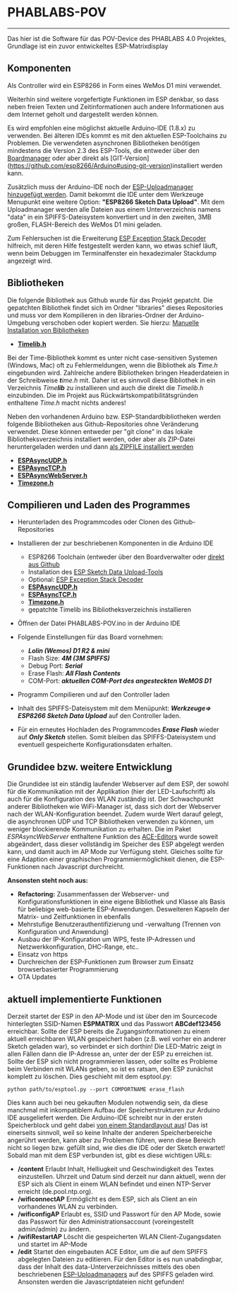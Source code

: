 PHABLABS-POV
===
___
Das hier ist die Software für das POV-Device des PHABLABS 4.0 Projektes, Grundlage ist ein zuvor entwickeltes ESP-Matrixdisplay


Komponenten
-----------
Als Controller wird ein ESP8266 in Form eines WeMos D1 mini verwendet.

Weiterhin sind weitere vorgefertigte Funktionen im ESP denkbar, so dass neben freien Texten und Zeitinformationen auch andere Informationen aus dem Internet geholt und dargestellt werden können.

Es wird empfohlen eine möglichst aktuelle Arduino-IDE (1.8.x) zu verwenden. Bei älteren IDEs kommt es mit den aktuellen ESP-Toolchains zu Problemen.  Die verwendeten asynchronen Bibliotheken benötigen mindestens die Version 2.3 des ESP-Tools, die entweder über den [Boardmanager](https://github.com/esp8266/Arduino#installing-with-boards-manager) oder aber direkt als [GIT-Version] (https://github.com/esp8266/Arduino#using-git-version)installiert werden kann.

Zusätzlich muss der Arduino-IDE noch der [ESP-Uploadmanager hinzugefügt werden](http://esp8266.github.io/Arduino/versions/2.3.0/doc/filesystem.html#uploading-files-to-file-system). Damit bekommt die IDE unter dem Werkzeuge Menupunkt eine weitere Option: **"ESP8266 Sketch Data Upload"**. 
Mit dem Uploadmanager werden alle Dateien aus einem Unterverzeichnis namens "data" in ein SPIFFS-Dateisystem konvertiert und in den zweiten, 3MB großen, FLASH-Bereich des WeMos D1 mini geladen.

Zum Fehlersuchen ist die Erweiterung [ESP Exception Stack Decoder](https://github.com/me-no-dev/EspExceptionDecoder) hilfreich, mit deren Hilfe festgestellt werden kann, wo etwas schief läuft, wenn beim Debuggen im Terminalfenster ein hexadezimaler Stackdump angezeigt wird.

Bibliotheken
------------
Die folgende Bibliothek aus Github wurde für das Projekt gepatcht. Die gepatchten Bibliothek findet sich im Ordner "libraries" dieses Repositories und muss vor dem Kompilieren in den libraries-Ordner der Arduino-Umgebung verschoben oder kopiert werden. Sie hierzu: [Manuelle Installation von Bibliotheken ](https://www.arduino.cc/en/Guide/Libraries#toc5)

- [**Timelib.h**]( http://github.com/PaulStoffregen/Time)

Bei der Time-Bibliothek kommt es unter nicht case-sensitiven Systemen (Windows, Mac) oft zu Fehlermeldungen, wenn die Bibliothek als ***T**ime.h* eingebunden wird. Zahlreiche andere Bibliotheken bringen Headerdateien in der Schreibweise ***t**ime.h* mit.  Daher ist es sinnvoll diese Bibliothek in ein Verzeichnis *Time**lib*** zu installieren und auch die direkt die *Timelib.h* einzubinden.  Die im Projekt aus Rückwärtskompatibilitätsgründen enthaltene *Time.h* macht nichts anderes!

Neben den vorhandenen Arduino bzw. ESP-Standardbibliotheken werden folgende Bibliotheken aus Github-Repositories ohne Veränderung verwendet. Diese können entweder per "git clone" in das lokale Bibliotheksverzeichnis installiert werden, oder aber als ZIP-Datei heruntergeladen werden und dann [als ZIPFILE installiert werden ](https://www.arduino.cc/en/Guide/Libraries#toc4) 

- [**ESPAsyncUDP.h**]( http://github.com/me-no-dev/ESPAsyncUDP)
- [**ESPAsyncTCP.h**]( http://github.com/me-no-dev/ESPAsyncTCP)
- [**ESPAsyncWebServer.h**]( http://github.com/me-no-dev/ESPAsyncWebServer)
- [**Timezone.h**]( http://github.com/JChristensen/Timezone)

Compilieren und Laden des Programmes
------------------------------------
- Herunterladen des Programmcodes oder Clonen des Github-Repositories
- Installieren der zur beschriebenen Komponenten in die Arduino IDE
  - ESP8266 Toolchain (entweder über den Boardverwalter oder [direkt aus Github](https://arduino-esp8266.readthedocs.io/en/latest/installing.html#using-git-version)
  - Installation des [ESP Sketch Data Upload-Tools](https://github.com/esp8266/arduino-esp8266fs-plugin)
  - Optional: [ESP Exception Stack Decoder](https://github.com/me-no-dev/EspExceptionDecoder) 
  - [**ESPAsyncUDP.h**]( http://github.com/me-no-dev/ESPAsyncUDP)
  - [**ESPAsyncTCP.h**]( http://github.com/me-no-dev/ESPAsyncTCP)
  - [**Timezone.h**]( http://github.com/JChristensen/Timezone)
  - gepatchte Timelib ins Bibliotheksverzeichnis installieren

- Öffnen der Datei 	PHABLABS-POV.ino in der Arduino IDE
- Folgende Einstellungen für das Board vornehmen:
  - ***Lolin (Wemos) D1 R2 & mini***
  - Flash Size: ***4M (3M SPIFFS)***
  - Debug Port: ***Serial***
  - Erase Flash: ***All Flash Contents*** 
  - COM-Port: ***aktuellen COM-Port des angesteckten WeMOS D1***
- Programm Compilieren und auf den Controller laden
- Inhalt des SPIFFS-Dateisystem mit dem Menüpunkt: ***Werkzeuge=> ESP8266 Sketch Data Upload*** auf den Controller laden.
- Für ein erneutes Hochladen des Programmcodes ***Erase Flash*** wieder auf ***Only Sketch*** stellen. Somit bleiben das SPIFFS-Dateisystem und eventuell gespeicherte Konfigurationsdaten erhalten.


Grundidee bzw. weitere Entwicklung
---------------------------------------
Die Grundidee ist ein ständig laufender Webserver auf dem ESP, der sowohl für die Kommunikation mit der Applikation (hier der LED-Laufschrift) als auch für die Konfiguration des WLAN zuständig ist.  Der Schwachpunkt anderer Bibliotheken wie WiFi-Manager ist, dass sich dort der Webserver nach der WLAN-Konfiguration beendet. Zudem wurde Wert darauf gelegt, die asynchronen UDP und TCP Bibliotheken verwenden zu können, um weniger blockierende Kommunikation zu erhalten. 
Die im Paket *ESPAsyncWebServer* enthaltene Funktion des [ACE-Editors](https://ace.c9.io/ "ACE Javascript Editor") wurde soweit abgeändert, dass dieser vollständig im Speicher des ESP abgelegt werden kann, und damit auch im AP Mode zur Verfügung steht. Gleiches sollte für eine Adaption einer graphischen Programmiermöglichkeit dienen, die ESP-Funktionen nach Javascript durchreicht.


**Ansonsten steht noch aus:**
 - **Refactoring:** Zusammenfassen der Webserver- und Konfigurationsfunktionen in eine eigene Bibliothek und Klasse als Basis für beliebige web-basierte ESP-Anwendungen. Desweiteren Kapseln der Matrix- und Zeitfunktionen in ebenfalls 
 - Mehrstufige Benutzerauthentifizierung und -verwaltung (Trennen von Konfiguration und Anwendung)
 - Ausbau der IP-Konfiguration um WPS, feste IP-Adressen und Netzwerkkonfiguration, DHC-Range, etc..
 - Einsatz von https
 - Durchreichen der ESP-Funktionen zum Browser zum Einsatz browserbasierter Programmierung
 - OTA Updates

aktuell implementierte Funktionen
---------------------------------
Derzeit startet der ESP in den AP-Mode und ist über den im Sourcecode hinterlegten SSID-Namen **ESPMATRIX** und das Passwort **ABCdef123456** erreichbar.
Sollte der ESP bereits die Zugangsinformationen zu einem aktuell erreichbaren WLAN gespeichert haben (z.B. weil vorher ein anderer Sketch geladen war), so verbindet er sich dorthin!
Die LED-Matric zeigt in allen Fällen dann die IP-Adresse an, unter der der ESP zu erreichen ist. 
Sollte der ESP sich nicht programmieren lassen, oder sollte es Probleme beim Verbinden mit WLANs geben, so ist es ratsam, den ESP zunächst komplett zu löschen. Dies geschieht mit dem esptool.py:
```Shell
python path/to/esptool.py --port COMPORTNAME erase_flash
```
Dies kann auch bei neu gekauften Modulen notwendig sein, da diese manchmal mit inkompatiblem Aufbau der Speicherstrukturen zur Arduino IDE ausgeliefert werden. Die Arduino-IDE schreibt nur in der ersten Speicherblock und geht dabei [von einem Standardlayout aus](http://esp8266.github.io/Arduino/versions/2.3.0/doc/filesystem.html#flash-layout "Flash Layout")!
Das ist einerseits sinnvoll, weil so keine Inhalte der anderen Speicherbereiche angerührt werden, kann aber zu Problemen führen, wenn diese Bereich nicht so liegen bzw. gefüllt sind, wie dies die IDE oder der Sketch erwartet!
Sobald man mit dem ESP verbunden ist, gibt es diese wichtigen URLs:
- **/content**  Erlaubt Inhalt, Helliugkeit und Geschwindigkeit des Textes einzustellen. Uhrzeit und Datum sind derzeit nur dann aktuell, wenn der ESP sich als Client in einem WLAN befindet und einen NTP-Server erreicht (de.pool.ntp.org).
- **/wificonnectAP** Ermöglicht es dem ESP, sich als Client an ein vorhandenes WLAN zu verbinden.
- **/wificonfigAP** Erlaubt es, SSID und Passwort für den AP Mode, sowie das Passwort für den Administrationsaccount (voreingestellt admin/admin) zu ändern.
- **/wifiRestartAP** Löscht die gespeicherten WLAN Client-Zugangsdaten und startet im AP-Mode
- **/edit** Startet den eingebauten ACE Editor, um die auf dem SPIFFS abgelegten Dateien zu editieren.  Für den Editor is es nun unabdingbar, dass der Inhalt des data-Unterverzeichnisses mittels des oben beschriebenen [ESP-Uploadmanagers](http://esp8266.github.io/Arduino/versions/2.3.0/doc/filesystem.html#uploading-files-to-file-system "ESP-Uploadmanager") auf des SPIFFS geladen wird. Ansonsten werden die Javascriptdateien nicht gefunden!



